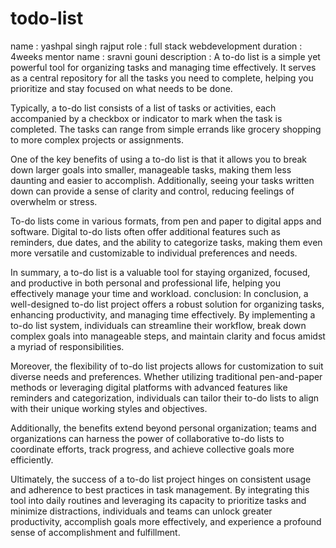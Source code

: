 # todo-list
name : yashpal singh rajput
role : full stack webdevelopment
duration : 4weeks
mentor name : sravni gouni
description :
A to-do list is a simple yet powerful tool for organizing tasks and managing time effectively. It serves as a central repository for all the tasks you need to complete, helping you prioritize and stay focused on what needs to be done.

Typically, a to-do list consists of a list of tasks or activities, each accompanied by a checkbox or indicator to mark when the task is completed. The tasks can range from simple errands like grocery shopping to more complex projects or assignments.

One of the key benefits of using a to-do list is that it allows you to break down larger goals into smaller, manageable tasks, making them less daunting and easier to accomplish. Additionally, seeing your tasks written down can provide a sense of clarity and control, reducing feelings of overwhelm or stress.

To-do lists come in various formats, from pen and paper to digital apps and software. Digital to-do lists often offer additional features such as reminders, due dates, and the ability to categorize tasks, making them even more versatile and customizable to individual preferences and needs.

In summary, a to-do list is a valuable tool for staying organized, focused, and productive in both personal and professional life, helping you effectively manage your time and workload.
conclusion:
In conclusion, a well-designed to-do list project offers a robust solution for organizing tasks, enhancing productivity, and managing time effectively. By implementing a to-do list system, individuals can streamline their workflow, break down complex goals into manageable steps, and maintain clarity and focus amidst a myriad of responsibilities.

Moreover, the flexibility of to-do list projects allows for customization to suit diverse needs and preferences. Whether utilizing traditional pen-and-paper methods or leveraging digital platforms with advanced features like reminders and categorization, individuals can tailor their to-do lists to align with their unique working styles and objectives.

Additionally, the benefits extend beyond personal organization; teams and organizations can harness the power of collaborative to-do lists to coordinate efforts, track progress, and achieve collective goals more efficiently.

Ultimately, the success of a to-do list project hinges on consistent usage and adherence to best practices in task management. By integrating this tool into daily routines and leveraging its capacity to prioritize tasks and minimize distractions, individuals and teams can unlock greater productivity, accomplish goals more effectively, and experience a profound sense of accomplishment and fulfillment.
